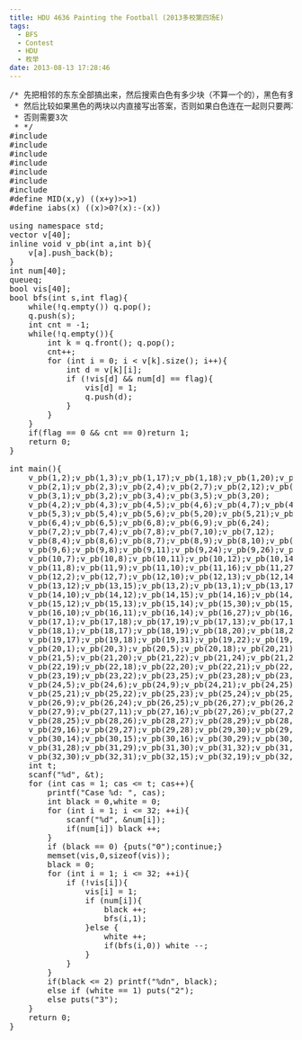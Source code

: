 ```yaml
---
title: HDU 4636 Painting the Football (2013多校第四场E)
tags:
  - BFS
  - Contest
  - HDU
  - 枚举
date: 2013-08-13 17:28:46
---
```


<pre class="brush:cpp">
/* 先把相邻的东东全部搞出来，然后搜索白色有多少块（不算一个的），黑色有多少块
 * 然后比较如果黑色的两块以内直接写出答案，否则如果白色连在一起则只要两次
 * 否则需要3次
 * */
#include <iostream>
#include <cstdio>
#include <algorithm>
#include <cstring>
#include <cmath>
#include <queue>
#include <vector>
#define MID(x,y) ((x+y)>>1)
#define iabs(x) ((x)>0?(x):-(x))

using namespace std;
vector <int>v[40];
inline void v_pb(int a,int b){
	v[a].push_back(b);
}
int num[40];
queue<int>q;
bool vis[40];
bool bfs(int s,int flag){
	while(!q.empty()) q.pop();
	q.push(s);
	int cnt = -1;
	while(!q.empty()){
		int k = q.front(); q.pop();
		cnt++;
		for (int i = 0; i < v[k].size(); i++){
			int d = v[k][i];
			if (!vis[d] && num[d] == flag){
				vis[d] = 1;
				q.push(d);
			}
		}
	}
	if(flag == 0 && cnt == 0)return 1;
	return 0;
}

int main(){
    v_pb(1,2);v_pb(1,3);v_pb(1,17);v_pb(1,18);v_pb(1,20);v_pb(1,13);
    v_pb(2,1);v_pb(2,3);v_pb(2,4);v_pb(2,7);v_pb(2,12);v_pb(2,13);
    v_pb(3,1);v_pb(3,2);v_pb(3,4);v_pb(3,5);v_pb(3,20);
    v_pb(4,2);v_pb(4,3);v_pb(4,5);v_pb(4,6);v_pb(4,7);v_pb(4,8);
    v_pb(5,3);v_pb(5,4);v_pb(5,6);v_pb(5,20);v_pb(5,21);v_pb(5,24);
    v_pb(6,4);v_pb(6,5);v_pb(6,8);v_pb(6,9);v_pb(6,24);
    v_pb(7,2);v_pb(7,4);v_pb(7,8);v_pb(7,10);v_pb(7,12);
    v_pb(8,4);v_pb(8,6);v_pb(8,7);v_pb(8,9);v_pb(8,10);v_pb(8,11);
    v_pb(9,6);v_pb(9,8);v_pb(9,11);v_pb(9,24);v_pb(9,26);v_pb(9,27);
    v_pb(10,7);v_pb(10,8);v_pb(10,11);v_pb(10,12);v_pb(10,14);v_pb(10,16);
    v_pb(11,8);v_pb(11,9);v_pb(11,10);v_pb(11,16);v_pb(11,27);
    v_pb(12,2);v_pb(12,7);v_pb(12,10);v_pb(12,13);v_pb(12,14);v_pb(12,15);
    v_pb(13,12);v_pb(13,15);v_pb(13,2);v_pb(13,1);v_pb(13,17);
    v_pb(14,10);v_pb(14,12);v_pb(14,15);v_pb(14,16);v_pb(14,30);
    v_pb(15,12);v_pb(15,13);v_pb(15,14);v_pb(15,30);v_pb(15,32);v_pb(15,17);
    v_pb(16,10);v_pb(16,11);v_pb(16,14);v_pb(16,27);v_pb(16,29);v_pb(16,30);
    v_pb(17,1);v_pb(17,18);v_pb(17,19);v_pb(17,13);v_pb(17,15);v_pb(17,32);
    v_pb(18,1);v_pb(18,17);v_pb(18,19);v_pb(18,20);v_pb(18,22);
    v_pb(19,17);v_pb(19,18);v_pb(19,31);v_pb(19,22);v_pb(19,23);v_pb(19,32);
    v_pb(20,1);v_pb(20,3);v_pb(20,5);v_pb(20,18);v_pb(20,21);v_pb(20,22);
    v_pb(21,5);v_pb(21,20);v_pb(21,22);v_pb(21,24);v_pb(21,25);
    v_pb(22,19);v_pb(22,18);v_pb(22,20);v_pb(22,21);v_pb(22,23);v_pb(22,25);
    v_pb(23,19);v_pb(23,22);v_pb(23,25);v_pb(23,28);v_pb(23,31);
    v_pb(24,5);v_pb(24,6);v_pb(24,9);v_pb(24,21);v_pb(24,25);v_pb(24,26);
    v_pb(25,21);v_pb(25,22);v_pb(25,23);v_pb(25,24);v_pb(25,26);v_pb(25,28);
    v_pb(26,9);v_pb(26,24);v_pb(26,25);v_pb(26,27);v_pb(26,28);
    v_pb(27,9);v_pb(27,11);v_pb(27,16);v_pb(27,26);v_pb(27,28);v_pb(27,29);
    v_pb(28,25);v_pb(28,26);v_pb(28,27);v_pb(28,29);v_pb(28,31);v_pb(28,23);
    v_pb(29,16);v_pb(29,27);v_pb(29,28);v_pb(29,30);v_pb(29,31);
    v_pb(30,14);v_pb(30,15);v_pb(30,16);v_pb(30,29);v_pb(30,31);v_pb(30,32);
    v_pb(31,28);v_pb(31,29);v_pb(31,30);v_pb(31,32);v_pb(31,23);v_pb(31,19);
    v_pb(32,30);v_pb(32,31);v_pb(32,15);v_pb(32,19);v_pb(32,17);
	int t;
	scanf("%d", &t);
	for (int cas = 1; cas <= t; cas++){
		printf("Case %d: ", cas);
		int black = 0,white = 0;
		for (int i = 1; i <= 32; ++i){
			scanf("%d", &num[i]);
			if(num[i]) black ++;
		}
		if (black == 0) {puts("0");continue;}
		memset(vis,0,sizeof(vis));
		black = 0;
		for (int i = 1; i <= 32; ++i){
			if (!vis[i]){
				vis[i] = 1;
				if (num[i]){
					black ++;
					bfs(i,1);
				}else {
					white ++;
					if(bfs(i,0)) white --;
				}
			}
		}
		if(black <= 2) printf("%dn", black);
		else if (white == 1) puts("2");
		else puts("3");
	}
	return 0;
}
</pre>

	 